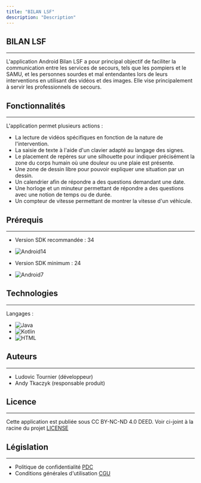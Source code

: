 ```yaml
---
title: "BILAN LSF"
description: "Description"
---
```


## BILAN LSF
------------

L'application Android Bilan LSF a pour principal objectif de faciliter la communication entre les services de secours, tels que les pompiers et le SAMU, et les personnes sourdes et mal entendantes lors de leurs interventions en utilisant des vidéos et des images. Elle vise principalement à servir les professionnels de secours.

## Fonctionnalités
------------

L'application permet plusieurs actions :
* La lecture de vidéos spécifiques en fonction de la nature de l'intervention.
* La saisie de texte à l'aide d'un clavier adapté au langage des signes.
* Le placement de repères sur une silhouette pour indiquer précisément la zone du corps humain où une douleur ou une plaie est présente.
* Une zone de dessin libre pour pouvoir expliquer une situation par un dessin.
* Un calendrier afin de répondre a des questions demandant une date.
* Une horloge et un minuteur permettant de répondre a des questions avec une notion de temps ou de durée.
* Un compteur de vitesse permettant de montrer la vitesse d'un véhicule.

## Prérequis
------------

- Version SDK recommandée : 34
* ![Android14]
- Version SDK minimum : 24
* ![Android7]


## Technologies
------------

Langages :
 * ![Java]
 * ![Kotlin]
 * ![HTML]
  

## Auteurs
-------

- Ludovic Tournier (développeur)
- Andy Tkaczyk (responsable produit)


## Licence
-------

Cette application est publiée sous CC BY-NC-ND 4.0 DEED. Voir ci-joint à la racine du projet [LICENSE](LICENSE.md)


## Législation
-------

* Politique de confidentialité [PDC](PDC.md)
* Conditions générales d'utilisation [CGU](CGU.md)

[Kotlin]: https://img.shields.io/badge/Kotlin-6A43C4?link=https%3A%2F%2Fkotlinlang.org%2F
[Java]: https://img.shields.io/badge/Java-F29111?link=https%3A%2F%2Fdev.java%2F
[HTML]: https://img.shields.io/badge/HTML-e34c26
[Android7]: https://img.shields.io/badge/Android7-4FC3F7?link=https%3A%2F%2Fdeveloper.android.com%2Fabout%2Fversions%2Fnougat%2Fandroid-7.0
[Android14]: https://img.shields.io/badge/Android13-3DDC84?link=https%3A%2F%2Fdeveloper.android.com%2Fabout%2Fversions%2F13
